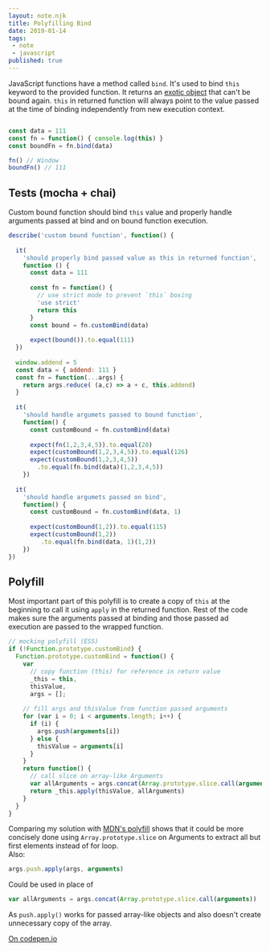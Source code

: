 ```yaml
---
layout: note.njk
title: Polyfilling Bind
date: 2019-01-14
tags: 
 - note
 - javascript
published: true
---
```

JavaScript functions have a method called `bind`. It's used to bind `this`
keyword to the provided function. It returns an [exotic object](http://www.ecma-international.org/ecma-262/6.0/#sec-exotic-object)
that can't be bound again. `this` in returned function will always point
to the value passed at the time of binding independently from new execution context.

```js

const data = 111
const fn = function() { console.log(this) }
const boundFn = fn.bind(data)

fn() // Window
boundFn() // 111
```

Tests (mocha + chai)
---

Custom bound function should bind `this` value and properly handle arguments
passed at bind and on bound function execution.

```js
describe('custom bound function', function() {
  
  it(
    'should properly bind passed value as this in returned function',
    function () {
      const data = 111
      
      const fn = function() {
        // use strict mode to prevent `this` boxing
        'use strict'
        return this
      }
      const bound = fn.customBind(data)
    
      expect(bound()).to.equal(111)
  })
  
  window.addend = 5
  const data = { addend: 111 }
  const fn = function(...args) {
    return args.reduce( (a,c) => a + c, this.addend)
  }
  
  it(
    'should handle argumets passed to bound function',
    function() {    
      const customBound = fn.customBind(data)
      
      expect(fn(1,2,3,4,5)).to.equal(20)
      expect(customBound(1,2,3,4,5)).to.equal(126)
      expect(customBound(1,2,3,4,5))
        .to.equal(fn.bind(data)(1,2,3,4,5))
    })
  
  it(
    'should handle argumets passed on bind',
    function() {
      const customBound = fn.customBind(data, 1)
      
      expect(customBound(1,2)).to.equal(115)
      expect(customBound(1,2))
         .to.equal(fn.bind(data, 1)(1,2))
    })
})
```

Polyfill
---

Most important part of this polyfill is to create a copy of `this` at the beginning to call
it using `apply` in the returned function. Rest of the code makes sure the arguments passed
at binding and those passed ad execution are passed to the wrapped function.


```js
// mocking polyfill (ES5)
if (!Function.prototype.customBind) {
  Function.prototype.customBind = function() {
    var 
      // copy function (this) for reference in return value
      _this = this,
      thisValue,
      args = [];
    
    // fill args and thisValue from function passed arguments
    for (var i = 0; i < arguments.length; i++) {
      if (i) {
        args.push(arguments[i])
      } else {
        thisValue = arguments[i]
      }
    }
    return function() {
      // call slice on array-like Arguments
      var allArguments = args.concat(Array.prototype.slice.call(arguments))
      return _this.apply(thisValue, allArguments)
    }
  }
}
```
Comparing my solution with [MDN's polyfill](https://developer.mozilla.org/en-US/docs/Web/JavaScript/Reference/Global_Objects/Function/bind#Polyfill)
shows that it could be more concisely done using `Array.prototype.slice` on Arguments
to extract all but first elements instead of for loop.  
Also:
```js
args.push.apply(args, arguments)
```
Could be used in place of 
```js
var allArguments = args.concat(Array.prototype.slice.call(arguments))
```
As `push.apply()` works for passed array-like objects and also doesn't create
unnecessary copy of the array.

[On codepen.io](https://codepen.io/adambuczek/pen/KbrebO)